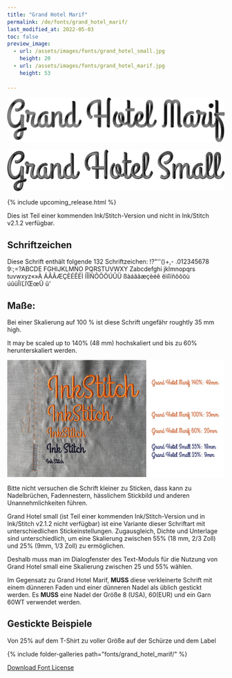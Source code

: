 ```yaml
---
title: "Grand Hotel Marif"
permalink: /de/fonts/grand_hotel_marif/
last_modified_at: 2022-05-03
toc: false
preview_image:
  - url: /assets/images/fonts/grand_hotel_small.jpg
    height: 20
  - url: /assets/images/fonts/grand_hotel_marif.jpg
    height: 53

---
```



![grand_hotel_marif](/assets/images/fonts/grand_hotel_marif.jpg)

![grand_hotel_marif](/assets/images/fonts/grand_hotel_small.jpg)

{% include upcoming_release.html %}


Dies ist Teil einer kommenden Ink/Stitch-Version und nicht in Ink/Stitch v2.1.2 verfügbar.

## Schriftzeichen

Diese Schrift enthält folgende  132 Schriftzeichen:
!?"''()+,-
.012345678
9:;=?ABCDE
FGHIJKLMNO
PQRSTUVWXY
Zabcdefghi
jklmnopqrs
tuvwxyz«»À
ÁÂÃÆÇÈÉÊËÌ
ÍÎÏÑÔÕÖÚÛÜ
ßàáâãæçèéê
ëìíîïñôõöù
úûüĨĩĽľŒœŨ
ũ’
## Maße:

Bei einer Skalierung auf 100 % ist diese Schrift ungefähr roughtly 35 mm high.

It may be scaled up to 140% (48 mm)  hochskaliert und bis zu  60%  herunterskaliert werden.

![Dimensions Grand Hotel](/assets/images/fonts/Sizing/grandhotelsizing.jpg)

Bitte nicht versuchen die Schrift kleiner zu Sticken, dass kann zu Nadelbrüchen, Fadennestern, hässlichem Stickbild und anderen Unannehmlichkeiten führen. 

Grand Hotel small  (ist Teil einer kommenden Ink/Stitch-Version und in Ink/Stitch v2.1.2 nicht verfügbar) ist eine Variante dieser Schriftart mit unterschiedlichen Stickeinstellungen. Zugausgleich, Dichte und Unterlage sind unterschiedlich, um eine Skalierung zwischen 55% (18 mm, 2/3 Zoll) und 25% (9mm, 1/3 Zoll) zu ermöglichen.

Deshalb muss man im Dialogfenster des Text-Moduls für die Nutzung von Grand Hotel small eine Skalierung zwischen 25 und 55% wählen.

Im Gegensatz zu Grand Hotel Marif, **MUSS** diese verkleinerte Schrift mit einem dünneren Faden und einer dünneren Nadel als üblich gestickt werden. Es **MUSS** eine Nadel der Größe 8 (USA), 60(EUR) und ein Garn 60WT verwendet werden.

## Gestickte Beispiele
Von 25% auf dem T-Shirt zu voller Größe auf der Schürze und dem Label

{% include folder-galleries path="fonts/grand_hotel_marif/" %}


[Download Font License](https://github.com/inkstitch/inkstitch/tree/main/fonts/grand_hotel_marif/LICENSE)
